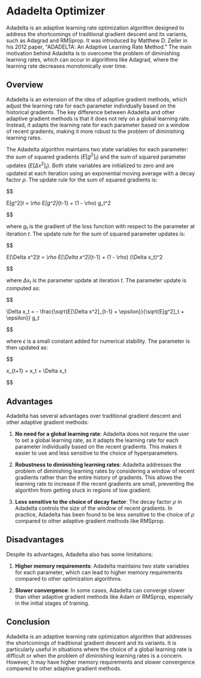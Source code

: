 # Adadelta Optimizer

Adadelta is an adaptive learning rate optimization algorithm designed to address the shortcomings of traditional gradient descent and its variants, such as Adagrad and RMSprop. It was introduced by Matthew D. Zeiler in his 2012 paper, "ADADELTA: An Adaptive Learning Rate Method." The main motivation behind Adadelta is to overcome the problem of diminishing learning rates, which can occur in algorithms like Adagrad, where the learning rate decreases monotonically over time.

## Overview

Adadelta is an extension of the idea of adaptive gradient methods, which adjust the learning rate for each parameter individually based on the historical gradients. The key difference between Adadelta and other adaptive gradient methods is that it does not rely on a global learning rate. Instead, it adapts the learning rate for each parameter based on a window of recent gradients, making it more robust to the problem of diminishing learning rates.

The Adadelta algorithm maintains two state variables for each parameter: the sum of squared gradients ($E[g^2]_t$) and the sum of squared parameter updates ($E[\Delta x^2]_t$). Both state variables are initialized to zero and are updated at each iteration using an exponential moving average with a decay factor $\rho$. The update rule for the sum of squared gradients is:


$$

E[g^2]_t = \rho E[g^2]_{t-1} + (1 - \rho) g_t^2

$$


where $g_t$ is the gradient of the loss function with respect to the parameter at iteration $t$. The update rule for the sum of squared parameter updates is:


$$

E[\Delta x^2]_t = \rho E[\Delta x^2]_{t-1} + (1 - \rho) (\Delta x_t)^2

$$


where $\Delta x_t$ is the parameter update at iteration $t$. The parameter update is computed as:


$$

\Delta x_t = - \frac{\sqrt{E[\Delta x^2]_{t-1} + \epsilon}}{\sqrt{E[g^2]_t + \epsilon}} g_t

$$


where $\epsilon$ is a small constant added for numerical stability. The parameter is then updated as:


$$

x_{t+1} = x_t + \Delta x_t

$$


## Advantages

Adadelta has several advantages over traditional gradient descent and other adaptive gradient methods:

1. **No need for a global learning rate**: Adadelta does not require the user to set a global learning rate, as it adapts the learning rate for each parameter individually based on the recent gradients. This makes it easier to use and less sensitive to the choice of hyperparameters.

2. **Robustness to diminishing learning rates**: Adadelta addresses the problem of diminishing learning rates by considering a window of recent gradients rather than the entire history of gradients. This allows the learning rate to increase if the recent gradients are small, preventing the algorithm from getting stuck in regions of low gradient.

3. **Less sensitive to the choice of decay factor**: The decay factor $\rho$ in Adadelta controls the size of the window of recent gradients. In practice, Adadelta has been found to be less sensitive to the choice of $\rho$ compared to other adaptive gradient methods like RMSprop.

## Disadvantages

Despite its advantages, Adadelta also has some limitations:

1. **Higher memory requirements**: Adadelta maintains two state variables for each parameter, which can lead to higher memory requirements compared to other optimization algorithms.

2. **Slower convergence**: In some cases, Adadelta can converge slower than other adaptive gradient methods like Adam or RMSprop, especially in the initial stages of training.

## Conclusion

Adadelta is an adaptive learning rate optimization algorithm that addresses the shortcomings of traditional gradient descent and its variants. It is particularly useful in situations where the choice of a global learning rate is difficult or when the problem of diminishing learning rates is a concern. However, it may have higher memory requirements and slower convergence compared to other adaptive gradient methods.
